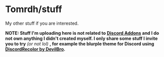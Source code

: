 # Tomrdh/stuff

My other stuff if you are interested.

**NOTE: Stuff I'm uploading here is not related to [Discord Addons](https://github.com/Tomrdh/discord-addons) and I do not own anything I didn't created myself. I only share some stuff I invite you to try** *(or not lol)* **, for example the blurple theme for Discord using [DiscordRecolor by DevilBro](https://github.com/mwittrien/BetterDiscordAddons/tree/master/Themes/DiscordRecolor).**
